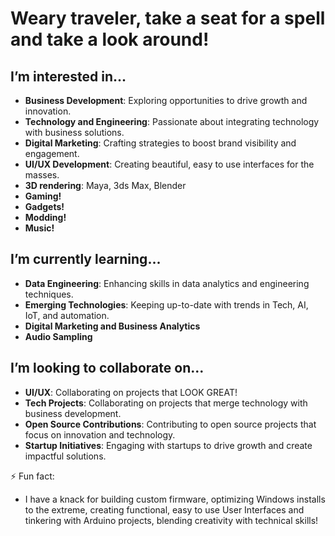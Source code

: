 # Weary traveler, take a seat for a spell and take a look around!

## I’m interested in...
- **Business Development**: Exploring opportunities to drive growth and innovation.
- **Technology and Engineering**: Passionate about integrating technology with business solutions.
- **Digital Marketing**: Crafting strategies to boost brand visibility and engagement.
- **UI/UX Development**: Creating beautiful, easy to use interfaces for the masses.
- **3D rendering**: Maya, 3ds Max, Blender
- **Gaming!**
- **Gadgets!**
- **Modding!**
- **Music!**

## I’m currently learning...
- **Data Engineering**: Enhancing skills in data analytics and engineering techniques.
- **Emerging Technologies**: Keeping up-to-date with trends in Tech, AI, IoT, and automation.
- **Digital Marketing and Business Analytics**
- **Audio Sampling**

## I’m looking to collaborate on...
- **UI/UX**: Collaborating on projects that LOOK GREAT!
- **Tech Projects**: Collaborating on projects that merge technology with business development.
- **Open Source Contributions**: Contributing to open source projects that focus on innovation and technology.
- **Startup Initiatives**: Engaging with startups to drive growth and create impactful solutions.

⚡ Fun fact:
- I have a knack for building custom firmware, optimizing Windows installs to the extreme, creating functional, easy to use User Interfaces and tinkering with Arduino projects, blending creativity with technical skills!

<!---
Theodor94/Theodor94 is a ✨ special ✨ repository because its `README.md` (this file) appears on your GitHub profile.
You can click the Preview link to take a look at your changes.
--->
